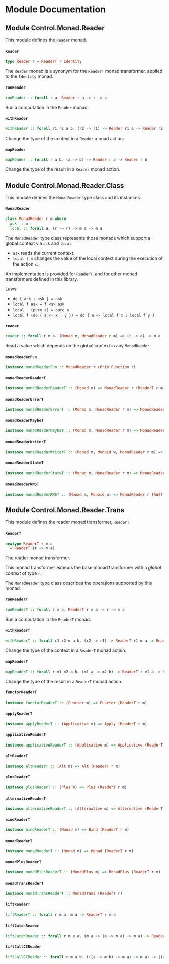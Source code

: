 # Module Documentation

## Module Control.Monad.Reader


This module defines the `Reader` monad.

#### `Reader`

``` purescript
type Reader r = ReaderT r Identity
```

The `Reader` monad is a synonym for the `ReaderT` monad transformer, applied
to the `Identity` monad.

#### `runReader`

``` purescript
runReader :: forall r a. Reader r a -> r -> a
```

Run a computation in the `Reader` monad.

#### `withReader`

``` purescript
withReader :: forall r1 r2 a b. (r2 -> r1) -> Reader r1 a -> Reader r2 a
```

Change the type of the context in a `Reader` monad action.

#### `mapReader`

``` purescript
mapReader :: forall r a b. (a -> b) -> Reader r a -> Reader r b
```

Change the type of the result in a `Reader` monad action.


## Module Control.Monad.Reader.Class


This module defines the `MonadReader` type class and its instances.

#### `MonadReader`

``` purescript
class MonadReader r m where
  ask :: m r
  local :: forall a. (r -> r) -> m a -> m a
```

The `MonadReader` type class represents those monads which support a global context via
`ask` and `local`.

- `ask` reads the current context.
- `local f x` changes the value of the local context during the execution of the action `x`.

An implementation is provided for `ReaderT`, and for other monad transformers
defined in this library.

Laws:

- `do { ask ; ask } = ask`
- `local f ask = f <$> ask`
- `local _ (pure a) = pure a`
- `local f (do { a <- x ; y }) = do { a <- local f x ; local f y }` 

#### `reader`

``` purescript
reader :: forall r m a. (Monad m, MonadReader r m) => (r -> a) -> m a
```

Read a value which depends on the global context in any `MonadReader`.

#### `monadReaderFun`

``` purescript
instance monadReaderFun :: MonadReader r (Prim.Function r)
```


#### `monadReaderReaderT`

``` purescript
instance monadReaderReaderT :: (Monad m) => MonadReader r (ReaderT r m)
```


#### `monadReaderErrorT`

``` purescript
instance monadReaderErrorT :: (Monad m, MonadReader r m) => MonadReader r (ErrorT e m)
```


#### `monadReaderMaybeT`

``` purescript
instance monadReaderMaybeT :: (Monad m, MonadReader r m) => MonadReader r (MaybeT m)
```


#### `monadReaderWriterT`

``` purescript
instance monadReaderWriterT :: (Monad m, Monoid w, MonadReader r m) => MonadReader r (WriterT w m)
```


#### `monadReaderStateT`

``` purescript
instance monadReaderStateT :: (Monad m, MonadReader r m) => MonadReader r (StateT s m)
```


#### `monadReaderRWST`

``` purescript
instance monadReaderRWST :: (Monad m, Monoid w) => MonadReader r (RWST r w s m)
```



## Module Control.Monad.Reader.Trans


This module defines the reader monad transformer, `ReaderT`.

#### `ReaderT`

``` purescript
newtype ReaderT r m a
  = ReaderT (r -> m a)
```

The reader monad transformer.

This monad transformer extends the base monad transformer with a _global context_ of
type `r`.

The `MonadReader` type class describes the operations supported by this monad.

#### `runReaderT`

``` purescript
runReaderT :: forall r m a. ReaderT r m a -> r -> m a
```

Run a computation in the `ReaderT` monad.

#### `withReaderT`

``` purescript
withReaderT :: forall r1 r2 m a b. (r2 -> r1) -> ReaderT r1 m a -> ReaderT r2 m a
```

Change the type of the context in a `ReaderT` monad action.

#### `mapReaderT`

``` purescript
mapReaderT :: forall r m1 m2 a b. (m1 a -> m2 b) -> ReaderT r m1 a -> ReaderT r m2 b
```

Change the type of the result in a `ReaderT` monad action.

#### `functorReaderT`

``` purescript
instance functorReaderT :: (Functor m) => Functor (ReaderT r m)
```


#### `applyReaderT`

``` purescript
instance applyReaderT :: (Applicative m) => Apply (ReaderT r m)
```


#### `applicativeReaderT`

``` purescript
instance applicativeReaderT :: (Applicative m) => Applicative (ReaderT r m)
```


#### `altReaderT`

``` purescript
instance altReaderT :: (Alt m) => Alt (ReaderT r m)
```


#### `plusReaderT`

``` purescript
instance plusReaderT :: (Plus m) => Plus (ReaderT r m)
```


#### `alternativeReaderT`

``` purescript
instance alternativeReaderT :: (Alternative m) => Alternative (ReaderT r m)
```


#### `bindReaderT`

``` purescript
instance bindReaderT :: (Monad m) => Bind (ReaderT r m)
```


#### `monadReaderT`

``` purescript
instance monadReaderT :: (Monad m) => Monad (ReaderT r m)
```


#### `monadPlusReaderT`

``` purescript
instance monadPlusReaderT :: (MonadPlus m) => MonadPlus (ReaderT r m)
```


#### `monadTransReaderT`

``` purescript
instance monadTransReaderT :: MonadTrans (ReaderT r)
```


#### `liftReaderT`

``` purescript
liftReaderT :: forall r m a. m a -> ReaderT r m a
```


#### `liftCatchReader`

``` purescript
liftCatchReader :: forall r m e a. (m a -> (e -> m a) -> m a) -> ReaderT r m a -> (e -> ReaderT r m a) -> ReaderT r m a
```


#### `liftCallCCReader`

``` purescript
liftCallCCReader :: forall r m a b. (((a -> m b) -> m a) -> m a) -> ((a -> ReaderT r m b) -> ReaderT r m a) -> ReaderT r m a
```




